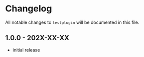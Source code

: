 # Changelog

All notable changes to `testplugin` will be documented in this file.

## 1.0.0 - 202X-XX-XX

- initial release
